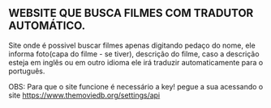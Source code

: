 ## WEBSITE QUE BUSCA FILMES COM TRADUTOR AUTOMÁTICO.

Site onde é possivel buscar filmes apenas digitando pedaço do nome, ele informa foto(capa do filme - se tiver), descrição do filme, caso a descrição esteja em inglês ou em outro idioma ele irá traduzir automaticamente para o português.

OBS: Para que o site funcione é necessário a key! pegue a sua acessando o site <a> https://www.themoviedb.org/settings/api
